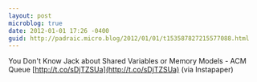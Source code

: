```yaml
---
layout: post
microblog: true
date: 2012-01-01 17:26 -0400
guid: http://padraic.micro.blog/2012/01/01/t153587827215577088.html
---
```

You Don't Know Jack about Shared Variables or Memory Models - ACM Queue [http://t.co/sDjTZSUa](http://t.co/sDjTZSUa) (via Instapaper)
